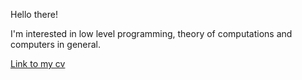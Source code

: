 Hello there!

I'm interested in low level programming, theory of computations and computers in general.

[Link to my cv](cv.pdf)